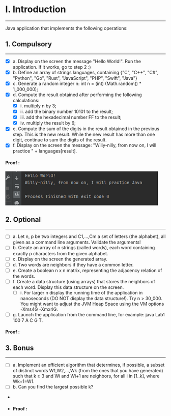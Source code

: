 # I. Introduction

---
Java application that implements the following operations:

## 1. Compulsory

---

- [x] a. Display on the screen the message "Hello World!". Run the application. If it works, go to step 2 :)
- [x] b. Define an array of strings languages, containing {"C", "C++", "C#", "Python", "Go", "Rust", "JavaScript", "PHP", "Swift", "Java"}
- [x] c. Generate a random integer n: int n = (int) (Math.random() * 1_000_000);
- [x] d. Compute the result obtained after performing the following calculations:
  - [x] i. multiply n by 3;
  - [x] ii. add the binary number 10101 to the result;
  - [x] iii. add the hexadecimal number FF to the result;
  - [x] iv. multiply the result by 6;
- [x] e. Compute the sum of the digits in the result obtained in the previous step. This is the new result. While the new result has more than one digit, continue to sum the digits of the result.
- [x] f. Display on the screen the message: "Willy-nilly, from now on, I will practice " + languages[result].

#### Proof :

![Introduction](res/I1.png)


## 2. Optional

---
- [ ] a. Let n, p be two integers and C1,...,Cm a set of letters (the alphabet), all given as a command line arguments. Validate the arguments!
- [ ] b. Create an array of n strings (called words), each word containing exactly p characters from the given alphabet.
- [ ] c. Display on the screen the generated array.
- [ ] d. Two words are neighbors if they have a common letter.
- [ ] e. Create a boolean n x n matrix, representing the adjacency relation of the words.
- [ ] f. Create a data structure (using arrays) that stores the neighbors of each word. Display this data structure on the screen.
    - [ ] i. For larger n display the running time of the application in nanoseconds (DO NOT display the data structure!). Try n > 30_000. You might want to adjust the JVM Heap Space using the VM options -Xms4G -Xmx4G.
- [ ] g. Launch the application from the command line, for example: java Lab1 100 7 A C G T.

#### Proof :

## 3. Bonus

---

- [ ] a. Implement an efficient algorithm that determines, if possible, a subset of distinct words W1,W2,...,Wk (from the ones that you have generated) such that k ≥ 3 and Wi and Wi+1 are neighbors, for all i in [1..k], where Wk+1=W1.
- [ ] b. Can you find the largest possible k?
- 
- #### Proof :
